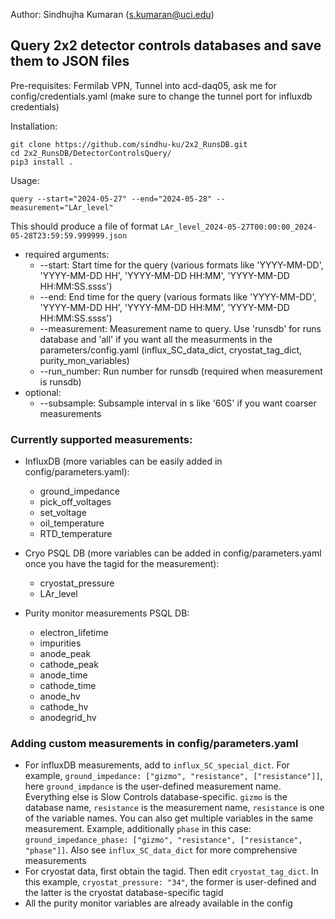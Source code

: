 Author: Sindhujha Kumaran (s.kumaran@uci.edu)

## Query 2x2 detector controls databases and save them to JSON files 

Pre-requisites: Fermilab VPN, Tunnel into acd-daq05, ask me for config/credentials.yaml (make sure to change the tunnel port for influxdb credentials)

Installation:
```
git clone https://github.com/sindhu-ku/2x2_RunsDB.git
cd 2x2_RunsDB/DetectorControlsQuery/
pip3 install .
```
Usage:
```
query --start="2024-05-27" --end="2024-05-28" --measurement="LAr_level"
```

This should produce a file of format `LAr_level_2024-05-27T00:00:00_2024-05-28T23:59:59.999999.json`

- required arguments:
  - --start: Start time for the query (various formats like 'YYYY-MM-DD', 'YYYY-MM-DD HH', 'YYYY-MM-DD HH:MM', 'YYYY-MM-DD HH:MM:SS.ssss')
  - --end: End time for the query (various formats like 'YYYY-MM-DD', 'YYYY-MM-DD HH', 'YYYY-MM-DD HH:MM', 'YYYY-MM-DD HH:MM:SS.ssss')
  - --measurement: Measurement name to query. Use 'runsdb' for runs database and 'all' if you want all the measurments in the parameters/config.yaml (influx_SC_data_dict, cryostat_tag_dict, purity_mon_variables)
  - --run_number: Run number for runsdb (required when measurement is runsdb)
- optional:
  - --subsample: Subsample interval in s like '60S' if you want coarser measurements

### Currently supported measurements:
  - InfluxDB (more variables can be easily added in config/parameters.yaml):
    - ground_impedance
    - pick_off_voltages
    - set_voltage
    - oil_temperature
    - RTD_temperature
    
  - Cryo PSQL DB (more variables can be added in config/parameters.yaml once you have the tagid for the measurement):
    - cryostat_pressure
    - LAr_level

  - Purity monitor measurements PSQL DB:
    - electron_lifetime
    - impurities
    - anode_peak
    - cathode_peak
    - anode_time
    - cathode_time
    - anode_hv
    - cathode_hv
    - anodegrid_hv
      
### Adding custom measurements in config/parameters.yaml

- For influxDB measurements, add to `influx_SC_special_dict`. For example, `ground_impedance: ["gizmo", "resistance", ["resistance"]]`, here `ground_impdance` is the user-defined measurement name. Everything else is Slow Controls database-specific. `gizmo` is the database name, `resistance` is the measurement name, `resistance` is one of the variable names. You can also get multiple variables in the same measurement. Example, additionally `phase` in this case: `ground_impedance_phase: ["gizmo", "resistance", ["resistance", "phase"]]`. Also see `influx_SC_data_dict` for more comprehensive measurements
- For cryostat data, first obtain the tagid. Then edit `cryostat_tag_dict`. In this example, `cryostat_pressure: "34"`, the former is user-defined and the latter is the cryostat database-specific tagid
- All the purity monitor variables are already available in the config
